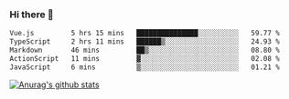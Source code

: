 ### Hi there 👋



<!--
**webB1an/webB1an** is a ✨ _special_ ✨ repository because its `README.md` (this file) appears on your GitHub profile.

Here are some ideas to get you started:

- 🔭 I’m currently working on ...
- 🌱 I’m currently learning ...
- 👯 I’m looking to collaborate on ...
- 🤔 I’m looking for help with ...
- 💬 Ask me about ...
- 📫 How to reach me: ...
- 😄 Pronouns: ...
- ⚡ Fun fact: ...
-->

<!--START_SECTION:waka-->

```txt
Vue.js         5 hrs 15 mins   ███████████████░░░░░░░░░░   59.77 %
TypeScript     2 hrs 11 mins   ██████▒░░░░░░░░░░░░░░░░░░   24.93 %
Markdown       46 mins         ██▒░░░░░░░░░░░░░░░░░░░░░░   08.80 %
ActionScript   11 mins         ▓░░░░░░░░░░░░░░░░░░░░░░░░   02.08 %
JavaScript     6 mins          ▒░░░░░░░░░░░░░░░░░░░░░░░░   01.21 %
```

<!--END_SECTION:waka-->


[![Anurag's github stats](https://github-readme-stats.vercel.app/api?username=webB1an&show_icons=true&theme=radical)](https://github.com/anuraghazra/github-readme-stats)

